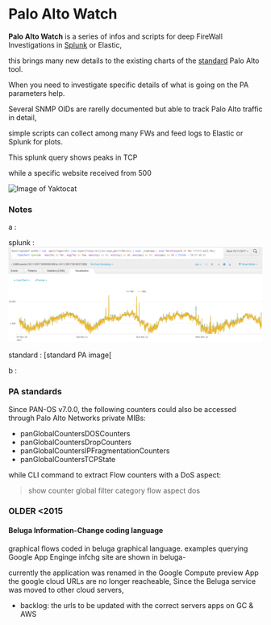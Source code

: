 # Palo Alto Watch

 
**Palo Alto Watch** is a series of  infos and scripts for deep FireWall Investigations in [Splunk] or Elastic,

this brings many new details to the existing charts of the [standard] Palo Alto tool.


 

When you need to investigate specific details of what is going on the PA parameters help.

Several SNMP OIDs are rarelly documented but able to track Palo Alto traffic in detail, 

  simple scripts can collect among many FWs and feed logs to Elastic or Splunk for plots.

 This splunk query shows peaks in TCP

while a specific website received from 500

 ![Image of Yaktocat](doc/.png)

### Notes

a
:

splunk
: ![splunk image](doc/1113-fw.png)

standard
: [standard PA image[

[splunk]: #notes "image below"

[standard]: #notes "image below"  

b
:


### PA standards

Since PAN-OS v7.0.0, the following counters could also be accessed through Palo Alto Networks private MIBs:
 
- panGlobalCountersDOSCounters
- panGlobalCountersDropCounters
- panGlobalCountersIPFragmentationCounters
- panGlobalCountersTCPState
 
while  CLI command to extract Flow counters with a DoS aspect:
> show counter global filter category flow aspect dos


 
### OLDER <2015

#### Beluga Information-Change coding language  
 
graphical flows coded in beluga graphical language. 
examples querying Google App Enginge infchg site are shown in beluga-

currently the application was renamed in the Google Compute preview App
the google cloud URLs  are no longer reacheable, Since the Beluga service was moved to other cloud servers, 
  - backlog:  the urls to be updated with the correct servers apps on GC & AWS

